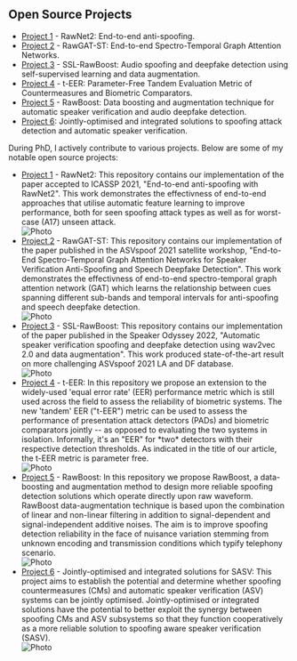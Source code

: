 <section id="Open Source Projects">
  <h2>Open Source Projects</h2>
  <ul>
    <li><a href="https://github.com/eurecom-asp/rawnet2-antispoofing">Project 1</a> - RawNet2: End-to-end anti-spoofing.</li>
    <li><a href="https://github.com/eurecom-asp/RawGAT-ST-antispoofing">Project 2</a> - RawGAT-ST: End-to-end Spectro-Temporal Graph Attention Networks.</li>
    <li><a href="https://github.com/TakHemlata/SSL_Anti-spoofing">Project 3</a> - SSL-RawBoost: Audio spoofing and deepfake detection using self-supervised learning and data augmentation.</li>
     <li><a href="https://github.com/TakHemlata/T-EER">Project 4</a> - t-EER: Parameter-Free Tandem Evaluation Metric of Countermeasures and Biometric Comparators.</li>
    <li><a href="https://github.com/TakHemlata/RawBoost-antispoofing">Project 5</a> - RawBoost: Data boosting and augmentation technique for automatic speaker verification and audio deepfake detection.</li>
    <li><a href="https://github.com/eurecom-asp/sasv-joint-optimisation">Project 6</a>: Jointly-optimised and integrated solutions to
spoofing attack detection and automatic speaker verification.</li>
  </ul>


<p>During PhD, I actively contribute to various projects. Below are some of my notable open source projects:</p>
  <ul>
<li><a href="https://github.com/eurecom-asp/rawnet2-antispoofing">Project 1</a> - RawNet2: This repository contains our implementation of the paper accepted to ICASSP 2021, "End-to-end anti-spoofing with RawNet2". This work demonstrates the effectivness of end-to-end approaches that utilise automatic feature learning to improve performance, both for seen spoofing attack types as well as for worst-case (A17) unseen attack.</li>

 <img src="https://github.com/TakHemlata/TakHemlata.github.io/assets/44014715/526466e9-34e8-4a49-a671-e5cc3a10716a" alt="Photo">

<li><a href="https://github.com/eurecom-asp/RawGAT-ST-antispoofing">Project 2</a> - RawGAT-ST: This repository contains our implementation of the paper published in the ASVspoof 2021 satellite workshop, "End-to-End Spectro-Temporal Graph Attention Networks for Speaker Verification Anti-Spoofing and Speech Deepfake Detection". This work demonstrates the effectivness of end-to-end spectro-temporal graph attention network (GAT) which learns the relationship between cues spanning different sub-bands and temporal intervals for anti-spoofing and speech deepfake detection.</li>

<img src="https://github.com/TakHemlata/TakHemlata.github.io/assets/44014715/60946b3c-d863-4f89-bfc0-6e61cb8566ca" alt="Photo">


<li><a href="https://github.com/TakHemlata/SSL_Anti-spoofing">Project 3</a> - SSL-RawBoost: This repository contains our implementation of the paper published in the Speaker Odyssey 2022, "Automatic speaker verification spoofing and deepfake detection using wav2vec 2.0 and data augmentation". This work produced state-of-the-art result on more challenging ASVspoof 2021 LA and DF database.</li>

<img src="https://github.com/TakHemlata/TakHemlata.github.io/assets/44014715/9dcd0e12-340c-417b-848e-152c0212b8ce" alt="Photo">

<li><a href="https://github.com/TakHemlata/T-EER">Project 4</a> - t-EER: In this repository we propose an extension to the widely-used 'equal error rate' (EER) performance metric which is still used across the field to assess the reliability of biometric systems. The new 'tandem' EER ("t-EER") metric can be used to assess the performance of presentation attack detectors (PADs) and biometric comparators jointly -- as opposed to evaluating the two systems in isolation. Informally, it's an "EER" for *two* detectors with their respective detection thresholds. As indicated in the title of our article, the t-EER metric is parameter free.</li>  

<img src="https://github.com/TakHemlata/TakHemlata.github.io/assets/44014715/2cb3fdd9-0559-4323-8ccd-f28984cb8df9" alt="Photo">

<li><a href="https://github.com/TakHemlata/RawBoost-antispoofing">Project 5</a> - RawBoost: In this repository we propose RawBoost, a data-boosting and augmentation method to design more reliable spoofing detection solutions which operate directly upon raw waveform. RawBoost data-augmentation technique is based upon the combination of linear and non-linear filtering in addition to signal-dependent and signal-independent additive noises. The aim is to improve spoofing detection reliability in the face of nuisance variation stemming from unknown encoding and transmission conditions which typify telephony scenario. </li>  

<img src="https://github.com/TakHemlata/TakHemlata.github.io/assets/44014715/79ba9031-6521-4ec0-9f70-3a300f4bb507" alt="Photo">

<li><a href="https://github.com/eurecom-asp/sasv-joint-optimisation">Project 6</a> - Jointly-optimised and integrated solutions for SASV: This project aims to establish the potential and determine whether spoofing countermeasures (CMs) and automatic
speaker verification (ASV) systems can be jointly optimised. Jointly-optimised or integrated 
solutions have the potential to better exploit the synergy between spoofing CMs and ASV subsystems so that they function cooperatively as a more reliable solution to spoofing aware speaker verification (SASV). </li>  

<img src="https://github.com/TakHemlata/TakHemlata.github.io/assets/44014715/752202b1-1706-4365-8d08-52dd885614ff" alt="Photo">
</ul>
</section>
